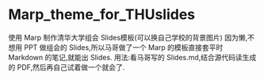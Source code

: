 # Marp_theme_for_THUslides
使用 Marp 制作清华大学组会 Slides模板(可以换自己学校的背景图片)
因为懒,不想用 PPT 做组会的 Slides,所以马哥做了一个 Marp 的模板直接套平时 Markdown 的笔记,就能出 Slides.
用法:看马哥写的 Slides.md,结合源代码读生成的 PDF,然后再自己试着做一个就会了.
